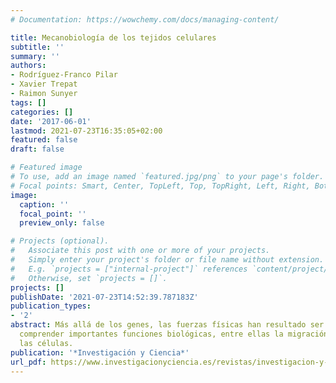 ```yaml
---
# Documentation: https://wowchemy.com/docs/managing-content/

title: Mecanobiología de los tejidos celulares
subtitle: ''
summary: ''
authors:
- Rodríguez-Franco Pilar
- Xavier Trepat
- Raimon Sunyer
tags: []
categories: []
date: '2017-06-01'
lastmod: 2021-07-23T16:35:05+02:00
featured: false
draft: false

# Featured image
# To use, add an image named `featured.jpg/png` to your page's folder.
# Focal points: Smart, Center, TopLeft, Top, TopRight, Left, Right, BottomLeft, Bottom, BottomRight.
image:
  caption: ''
  focal_point: ''
  preview_only: false

# Projects (optional).
#   Associate this post with one or more of your projects.
#   Simply enter your project's folder or file name without extension.
#   E.g. `projects = ["internal-project"]` references `content/project/deep-learning/index.md`.
#   Otherwise, set `projects = []`.
projects: []
publishDate: '2021-07-23T14:52:39.787183Z'
publication_types:
- '2'
abstract: Más allá de los genes, las fuerzas físicas han resultado ser clave para
  comprender importantes funciones biológicas, entre ellas la migración conjunta de
  las células.
publication: '*Investigación y Ciencia*'
url_pdf: https://www.investigacionyciencia.es/revistas/investigacion-y-ciencia/un-nuevo-plancton-737/mecanobiologa-de-los-tejidos-celulares-16420
---
```

